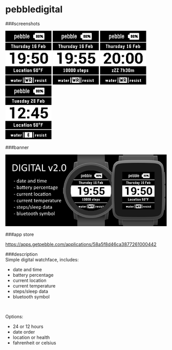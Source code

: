 # pebbledigital
###screenshots

![basalt.png](/assets/basalt.png)
![basalt-steps.png](/assets/basalt-steps.png)
![basalt-sleep.png](/assets/basalt-sleep.png)
![basalt-bluetooth.png](/assets/basalt-bluetooth.png)

###banner

![banner.png](/assets/banner.png)

###app store

https://apps.getpebble.com/applications/58a5f8d46ca3877261000442

###description
<br />
Simple digital watchface, includes:
 - date and time
 - battery percentage
 - current location
 - current temperature
 - steps/sleep data
 - bluetooth symbol<br />
<br />
 
Options:
 - 24 or 12 hours
 - date order
 - location or health
 - fahrenheit or celsius
